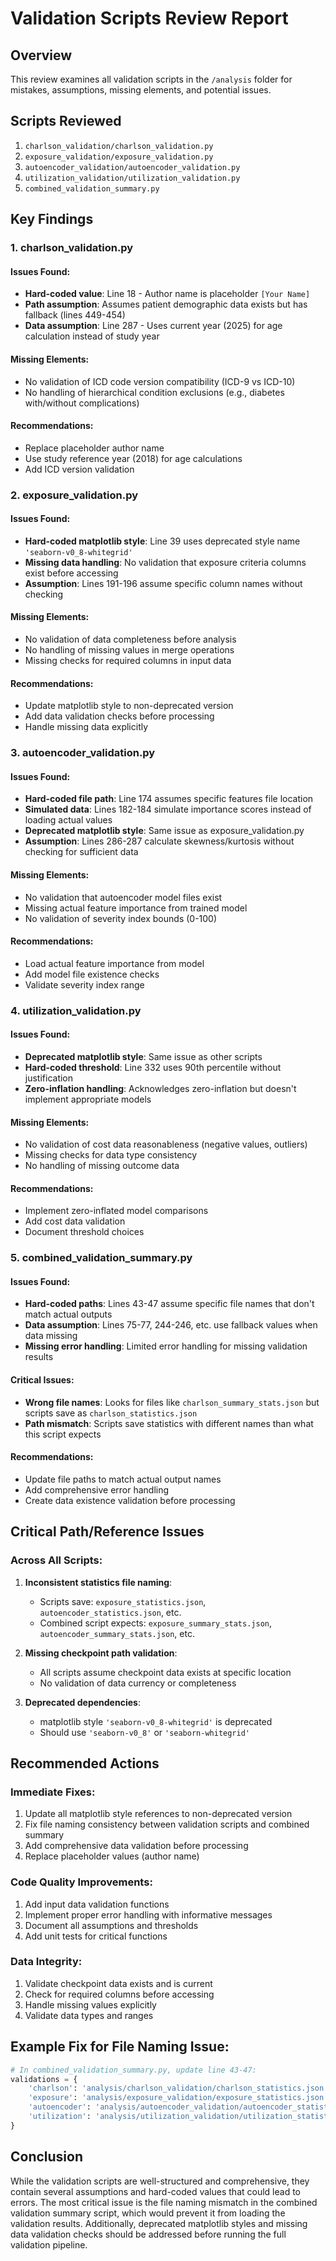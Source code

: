 # Validation Scripts Review Report

## Overview
This review examines all validation scripts in the `/analysis` folder for mistakes, assumptions, missing elements, and potential issues.

## Scripts Reviewed
1. `charlson_validation/charlson_validation.py`
2. `exposure_validation/exposure_validation.py`
3. `autoencoder_validation/autoencoder_validation.py`
4. `utilization_validation/utilization_validation.py`
5. `combined_validation_summary.py`

## Key Findings

### 1. **charlson_validation.py**

#### Issues Found:
- **Hard-coded value**: Line 18 - Author name is placeholder `[Your Name]`
- **Path assumption**: Assumes patient demographic data exists but has fallback (lines 449-454)
- **Data assumption**: Line 287 - Uses current year (2025) for age calculation instead of study year

#### Missing Elements:
- No validation of ICD code version compatibility (ICD-9 vs ICD-10)
- No handling of hierarchical condition exclusions (e.g., diabetes with/without complications)

#### Recommendations:
- Replace placeholder author name
- Use study reference year (2018) for age calculations
- Add ICD version validation

### 2. **exposure_validation.py**

#### Issues Found:
- **Hard-coded matplotlib style**: Line 39 uses deprecated style name `'seaborn-v0_8-whitegrid'`
- **Missing data handling**: No validation that exposure criteria columns exist before accessing
- **Assumption**: Lines 191-196 assume specific column names without checking

#### Missing Elements:
- No validation of data completeness before analysis
- No handling of missing values in merge operations
- Missing checks for required columns in input data

#### Recommendations:
- Update matplotlib style to non-deprecated version
- Add data validation checks before processing
- Handle missing data explicitly

### 3. **autoencoder_validation.py**

#### Issues Found:
- **Hard-coded file path**: Line 174 assumes specific features file location
- **Simulated data**: Lines 182-184 simulate importance scores instead of loading actual values
- **Deprecated matplotlib style**: Same issue as exposure_validation.py
- **Assumption**: Lines 286-287 calculate skewness/kurtosis without checking for sufficient data

#### Missing Elements:
- No validation that autoencoder model files exist
- Missing actual feature importance from trained model
- No validation of severity index bounds (0-100)

#### Recommendations:
- Load actual feature importance from model
- Add model file existence checks
- Validate severity index range

### 4. **utilization_validation.py**

#### Issues Found:
- **Deprecated matplotlib style**: Same issue as other scripts
- **Hard-coded threshold**: Line 332 uses 90th percentile without justification
- **Zero-inflation handling**: Acknowledges zero-inflation but doesn't implement appropriate models

#### Missing Elements:
- No validation of cost data reasonableness (negative values, outliers)
- Missing checks for data type consistency
- No handling of missing outcome data

#### Recommendations:
- Implement zero-inflated model comparisons
- Add cost data validation
- Document threshold choices

### 5. **combined_validation_summary.py**

#### Issues Found:
- **Hard-coded paths**: Lines 43-47 assume specific file names that don't match actual outputs
- **Data assumption**: Lines 75-77, 244-246, etc. use fallback values when data missing
- **Missing error handling**: Limited error handling for missing validation results

#### Critical Issues:
- **Wrong file names**: Looks for files like `charlson_summary_stats.json` but scripts save as `charlson_statistics.json`
- **Path mismatch**: Scripts save statistics with different names than what this script expects

#### Recommendations:
- Update file paths to match actual output names
- Add comprehensive error handling
- Create data existence validation before processing

## Critical Path/Reference Issues

### Across All Scripts:
1. **Inconsistent statistics file naming**:
   - Scripts save: `exposure_statistics.json`, `autoencoder_statistics.json`, etc.
   - Combined script expects: `exposure_summary_stats.json`, `autoencoder_summary_stats.json`, etc.

2. **Missing checkpoint path validation**:
   - All scripts assume checkpoint data exists at specific location
   - No validation of data currency or completeness

3. **Deprecated dependencies**:
   - matplotlib style `'seaborn-v0_8-whitegrid'` is deprecated
   - Should use `'seaborn-v0_8'` or `'seaborn-whitegrid'`

## Recommended Actions

### Immediate Fixes:
1. Update all matplotlib style references to non-deprecated version
2. Fix file naming consistency between validation scripts and combined summary
3. Add comprehensive data validation before processing
4. Replace placeholder values (author name)

### Code Quality Improvements:
1. Add input data validation functions
2. Implement proper error handling with informative messages
3. Document all assumptions and thresholds
4. Add unit tests for critical functions

### Data Integrity:
1. Validate checkpoint data exists and is current
2. Check for required columns before accessing
3. Handle missing values explicitly
4. Validate data types and ranges

## Example Fix for File Naming Issue:

```python
# In combined_validation_summary.py, update line 43-47:
validations = {
    'charlson': 'analysis/charlson_validation/charlson_statistics.json',  # was charlson_summary_stats.json
    'exposure': 'analysis/exposure_validation/exposure_statistics.json',   # was exposure_summary_stats.json
    'autoencoder': 'analysis/autoencoder_validation/autoencoder_statistics.json',  # was autoencoder_summary_stats.json
    'utilization': 'analysis/utilization_validation/utilization_statistics.json'   # was utilization_summary_stats.json
}
```

## Conclusion

While the validation scripts are well-structured and comprehensive, they contain several assumptions and hard-coded values that could lead to errors. The most critical issue is the file naming mismatch in the combined validation summary script, which would prevent it from loading the validation results. Additionally, deprecated matplotlib styles and missing data validation checks should be addressed before running the full validation pipeline.
